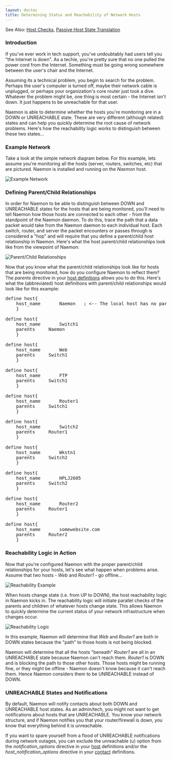 ```yaml
---
layout: doctoc
title: Determining Status and Reachability of Network Hosts
---
```

<span class="glyphicon glyphicon-arrow-right"></span> See Also: <a href="hostchecks.html">Host Checks</a>, <a href="passivestatetranslation.html">Passive Host State Translation</a>

### Introduction

If you've ever work in tech support, you've undoubtably had users tell you "the Internet is down".  As a techie, you're pretty sure that no one pulled the power cord from the Internet.  Something must be going wrong somewhere between the user's chair and the Internet.

Assuming its a technical problem, you begin to search for the problem.  Perhaps the user's computer is turned off, maybe their network cable is unplugged, or perhaps your organization's core router just took a dive.  Whatever the problem might be, one thing is most certain - the Internet isn't down.  It just happens to be unreachable for that user.

Naemon is able to determine whether the hosts you're monitoring are in a DOWN or UNREACHABLE state.  These are very different (although related) states and can help you quickly determine the root cause of network problems.  Here's how the reachability logic works to distinguish between these two states...

### Example Network

Take a look at the simple network diagram below.  For this example, lets assume you're monitoring all the hosts (server, routers, switches, etc) that are pictured.  Naemon is installed and running on the <i>Naemon</i> host.

<img src="/images/reachability1.png" border="0" alt="Example Network" title="Example Network">

### Defining Parent/Child Relationships

In order for Naemon to be able to distinguish between DOWN and UNREACHABLE states for the hosts that are being monitored, you'll need to tell Naemon how those hosts are connected to each other - from the standpoint of the Naemon daemon.  To do this, trace the path that a data packet would take from the Naemon daemon to each individual host.  Each switch, router, and server the packet encounters or passes through is considered a "hop" and will require that you define a parent/child host relationship in Naemon.  Here's what the host parent/child relationships look like from the viewpoint of Naemon:

<img src="/images/reachability2.png" border="0" alt="Parent/Child Relationships" title="Parent/Child Relationships">

Now that you know what the parent/child relationships look like for hosts that are being monitored, how do you configure Naemon to reflect them?  The <i>parents</i> directive in your <a href="objectdefinitions.html#host">host definitions</a> allows you to do this.  Here's what the (abbreviated) host definitions with parent/child relationships would look like for this example:

<pre>
define host{
	host_name		Naemon   ; <-- The local host has no parent - it is the topmost host
	}

define host{
	host_name		Switch1
	parents		Naemon
	}
	
define host{
	host_name		Web
	parents		Switch1
	}
	
define host{
	host_name		FTP
	parents		Switch1
	}
	
define host{
	host_name		Router1
	parents		Switch1
	}
	
define host{
	host_name		Switch2
	parents		Router1
	}
	
define host{
	host_name		Wkstn1
	parents		Switch2
	}
	
define host{
	host_name		HPLJ2605
	parents		Switch2
	}
	
define host{
	host_name		Router2
	parents		Router1
	}
	
define host{
	host_name		somewebsite.com
	parents		Router2
	}
</pre>

### Reachability Logic in Action

Now that you're configured Naemon with the proper parent/child relationships for your hosts, let's see what happen when problems arise.  Assume that two hosts - <i>Web</i> and <i>Router1</i> - go offline...

<img src="/images/reachability3.png" border="0" alt="Reachability Example" title="Reachability Example">

When hosts change state (i.e. from UP to DOWN), the host reachability logic in Naemon kicks in.  The reachability logic will initiate parallel checks of the parents and children of whatever hosts change state.  This allows Naemon to quickly determine the current status of your network infrastructure when changes occur.

<img src="/images/reachability4.png" border="0" alt="Reachability Logic" title="Reachability Logic">

In this example, Naemon will determine that <i>Web</i> and <i>Router1</i> are both in DOWN states because the "path" to those hosts is not being blocked.

Naemon will determine that all the hosts "beneath" <i>Router1</i> are all in an UNREACHABLE state because Naemon can't reach them.  <i>Router1</i> is DOWN and is blocking the path to those other hosts.  Those hosts might be running fine, or they might be offline - Naemon doesn't know because it can't reach them.  Hence Naemon considers them to be UNREACHABLE instead of DOWN.

### UNREACHABLE States and Notifications

By default, Naemon will notify contacts about both DOWN and UNREACHABLE host states.  As an admin/tech, you might not want to get notifications about hosts that are UNREACHABLE.  You know your network structure, and if Naemon notifies you that your router/firewall is down, you know that everything behind it is unreachable.

If you want to spare yourself from a flood of UNREACHABLE notifications during network outages, you can exclude the unreachable (u) option from the <i>notification_options</i> directive in your <a href="objectdefinitions.html#host">host</a> definitions and/or the <i>host_notification_options</i> directive in your <a href="objectdefinitions.html#contact">contact</a> definitions.
